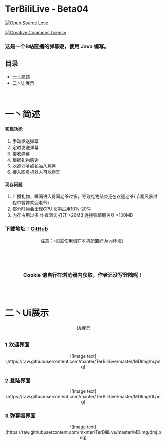 # TerBiliLive - Beta04

[![Open Source Love](https://badges.frapsoft.com/os/v2/open-source.svg?v=102)]()

<a rel="license" href="http://creativecommons.org/licenses/by/4.0/"><img alt="Creative Commons License" style="border-width:0" src="https://i.creativecommons.org/l/by/4.0/88x31.png" /></a><br />

### 这是一个B站直播的弹幕姬，使用 Java 编写。


## 目录
* [一丶简述](#简述)
* [二丶Ui展示](#效果图)

<br>

# 一丶简述

#### 实现功能
1. 手动发送弹幕
2. 定时发送弹幕
3. 接收弹幕
4. 根据礼物感谢
5. 欢迎老爷舰长进入房间
6. 接入图灵机器人可以聊天

#### 现存问题
1. 广播礼物，瞬间进入房间老爷过多，导致礼物结束还在欢迎老爷(节奏风暴过程中暂停欢迎老爷)
2. 部分时候会出现CPU 长期占用10%-20%
3. 内存占用过多 作者测试 打开 >26MB 连接弹幕服务器 >100MB


### 下载地址：[GitHub](https://raw.githubusercontent.com/mxnter/TerBiliLive/master/out/artifacts/TerBiliLive_jar/TerBiliLive.jar)


<center>注意：（如需使用请在本机配置好Java环境）</center>

<br><br><br>

### <center>Cookie 请自行在浏览器内获取，作者还没写登陆呢！</center>

<br><br>
# 二丶Ui展示
###### <center>Ui展示</center>

### 1.欢迎界面
<center>![Image text](https://raw.githubusercontent.com/mxnter/TerBiliLive/master/MDImg/hi.png)</center>

### 2.登陆界面
<center>![Image text](https://raw.githubusercontent.com/mxnter/TerBiliLive/master/MDImg/dl.png)</center>

### 3.弹幕姬界面
<center>![Image text](https://raw.githubusercontent.com/mxnter/TerBiliLive/master/MDImg/dmj.png)</center>
